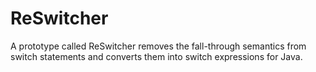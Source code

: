 # ReSwitcher
 A prototype called ReSwitcher removes the fall-through semantics from switch statements and converts them into switch expressions for Java.
